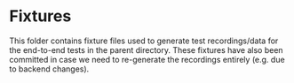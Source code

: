 # Fixtures

This folder contains fixture files used to generate test recordings/data for the end-to-end tests in the parent directory. These fixtures have also been committed in case we need to re-generate the recordings entirely (e.g. due to backend changes).
